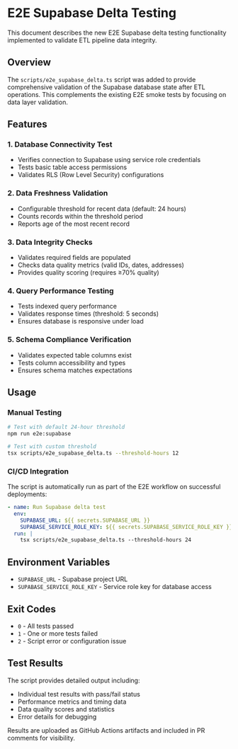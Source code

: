 # E2E Supabase Delta Testing

This document describes the new E2E Supabase delta testing functionality implemented to validate ETL pipeline data integrity.

## Overview

The `scripts/e2e_supabase_delta.ts` script was added to provide comprehensive validation of the Supabase database state after ETL operations. This complements the existing E2E smoke tests by focusing on data layer validation.

## Features

### 1. Database Connectivity Test
- Verifies connection to Supabase using service role credentials
- Tests basic table access permissions
- Validates RLS (Row Level Security) configurations

### 2. Data Freshness Validation
- Configurable threshold for recent data (default: 24 hours)
- Counts records within the threshold period
- Reports age of the most recent record

### 3. Data Integrity Checks
- Validates required fields are populated
- Checks data quality metrics (valid IDs, dates, addresses)
- Provides quality scoring (requires ≥70% quality)

### 4. Query Performance Testing  
- Tests indexed query performance
- Validates response times (threshold: 5 seconds)
- Ensures database is responsive under load

### 5. Schema Compliance Verification
- Validates expected table columns exist
- Tests column accessibility and types
- Ensures schema matches expectations

## Usage

### Manual Testing
```bash
# Test with default 24-hour threshold
npm run e2e:supabase

# Test with custom threshold
tsx scripts/e2e_supabase_delta.ts --threshold-hours 12
```

### CI/CD Integration
The script is automatically run as part of the E2E workflow on successful deployments:

```yaml
- name: Run Supabase delta test
  env:
    SUPABASE_URL: ${{ secrets.SUPABASE_URL }}
    SUPABASE_SERVICE_ROLE_KEY: ${{ secrets.SUPABASE_SERVICE_ROLE_KEY }}
  run: |
    tsx scripts/e2e_supabase_delta.ts --threshold-hours 24
```

## Environment Variables

- `SUPABASE_URL` - Supabase project URL
- `SUPABASE_SERVICE_ROLE_KEY` - Service role key for database access

## Exit Codes

- `0` - All tests passed
- `1` - One or more tests failed
- `2` - Script error or configuration issue

## Test Results

The script provides detailed output including:
- Individual test results with pass/fail status
- Performance metrics and timing data
- Data quality scores and statistics
- Error details for debugging

Results are uploaded as GitHub Actions artifacts and included in PR comments for visibility.
